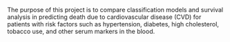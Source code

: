 The purpose of this project is to compare classification models and survival analysis in predicting death due to cardiovascular disease (CVD) for patients with risk factors such as hypertension, diabetes, high cholesterol, tobacco use, and other serum markers in the blood.

